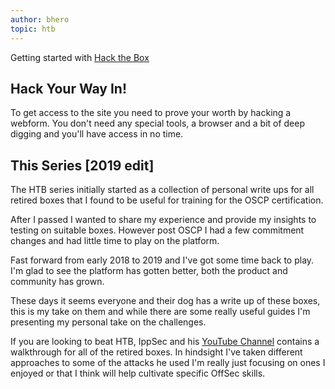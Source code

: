 ```yaml
---
author: bhero
topic: htb
---
```

Getting started with [Hack the Box](https://www.hackthebox.eu/)

## Hack Your Way In!

To get access to the site you need to prove your worth by hacking a webform.
You don't need any special tools, a browser and a bit of deep digging and you'll have access in no time.

## This Series [2019 edit]

The HTB series initially started as a collection of personal write ups for all retired boxes that I found to be useful for training for the OSCP certification. 

After I passed I wanted to share my experience and provide my insights to testing on suitable boxes. However post OSCP I had a few commitment changes and had little time to play on the platform.  

Fast forward from early 2018 to 2019 and I've got some time back to play. I'm glad to see the platform has gotten better, both the product and community has grown. 

These days it seems everyone and their dog has a write up of these boxes, this is my take on them and while there are some really useful guides I'm presenting my personal take on the challenges.

If you are looking to beat HTB, IppSec and his [YouTube Channel](https://www.youtube.com/channel/UCa6eh7gCkpPo5XXUDfygQQA) contains a walkthrough for all of the retired boxes. In hindsight I've taken different approaches to some of the attacks he used I'm really just focusing on ones I enjoyed or that I think will help cultivate specific OffSec skills.